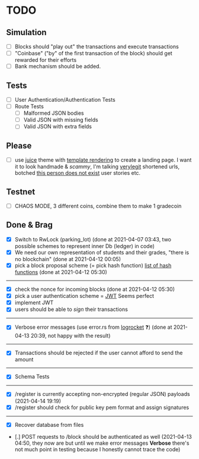 # TODO

## Simulation
- [ ] Blocks should "play out" the transactions and execute transactions
- [ ] "Coinbase" ("by" of the first transaction of the block) should get rewarded for their efforts
- [ ] Bank mechanism should be added.

## Tests
- [ ] User Authentication/Authentication Tests
- [ ] Route Tests
    - [ ] Malformed JSON bodies
    - [ ] Valid JSON with missing fields
    - [ ] Valid JSON with extra fields

## Please
- [ ] use [juice](https://www.getzola.org/themes/juice/) theme with [template rendering](https://blog.logrocket.com/template-rendering-in-rust/) to create a landing page. I want it to look handmade & _scammy_, I'm talking [verylegit](https://verylegit.link) shortened urls, botched [this person does not exist](https://www.thispersondoesnotexist.com/) user stories etc.

## Testnet
- [ ] CHAOS MODE, 3 different coins, combine them to make 1 gradecoin

## Done & Brag
- [x] Switch to RwLock (parking_lot) (done at 2021-04-07 03:43, two possible schemes to represent inner Db (ledger) in code)
- [x] We need our own representation of students and their grades, "there is no blockchain" (done at 2021-04-12 00:05)
- [x] pick a block proposal scheme (= pick hash function) [list of hash functions](https://en.bitcoinwiki.org/wiki/List_of_hash_functions) (done at 2021-04-12 05:30)
----
- [x] check the nonce for incoming blocks (done at 2021-04-12 05:30)
- [X] pick a user authentication scheme = [JWT](https://tools.ietf.org/html/rfc7519) Seems perfect
- [X] implement JWT
- [X] users should be able to _sign_ their transactions
----
- [x] Verbose error messages (use error.rs from [logrocket](https://blog.logrocket.com/create-an-async-crud-web-service-in-rust-with-warp/) ❓) (done at 2021-04-13 20:39, not happy with the result)
----
- [x] Transactions should be rejected if the user cannot afford to send the amount
----
- [X] Schema Tests
----
- [x] /register is currently accepting non-encrypted (regular JSON) payloads (2021-04-14 19:19)
- [x] /register should check for public key pem format and assign signatures
----
- [x] Recover database from files
- [.] POST requests to /block should be authenticated as well (2021-04-13 04:50, they now are but until we make error messages **Verbose** there's not much point in testing because I honestly cannot trace the code)
